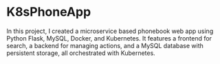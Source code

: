 # K8sPhoneApp
In this project, I created a microservice based phonebook web app using Python Flask, MySQL, Docker, and Kubernetes. It features a frontend for search, a backend for managing actions, and a MySQL database with persistent storage, all orchestrated with Kubernetes.
